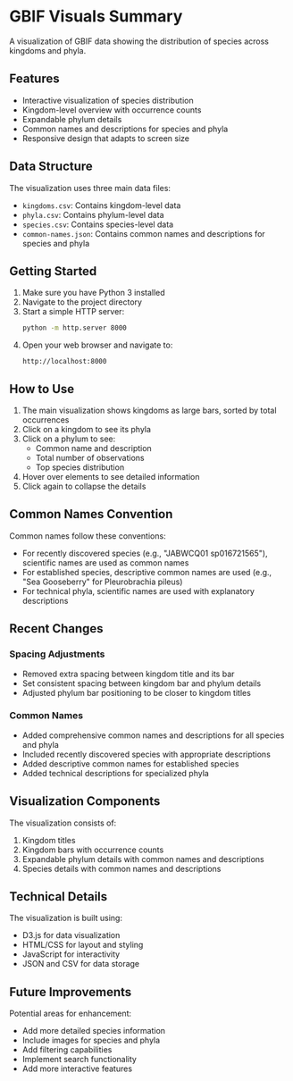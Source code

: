 # GBIF Visuals Summary

A visualization of GBIF data showing the distribution of species across kingdoms and phyla.

## Features

- Interactive visualization of species distribution
- Kingdom-level overview with occurrence counts
- Expandable phylum details
- Common names and descriptions for species and phyla
- Responsive design that adapts to screen size

## Data Structure

The visualization uses three main data files:
- `kingdoms.csv`: Contains kingdom-level data
- `phyla.csv`: Contains phylum-level data
- `species.csv`: Contains species-level data
- `common-names.json`: Contains common names and descriptions for species and phyla

## Getting Started

1. Make sure you have Python 3 installed
2. Navigate to the project directory
3. Start a simple HTTP server:
   ```bash
   python -m http.server 8000
   ```
4. Open your web browser and navigate to:
   ```
   http://localhost:8000
   ```

## How to Use

1. The main visualization shows kingdoms as large bars, sorted by total occurrences
2. Click on a kingdom to see its phyla
3. Click on a phylum to see:
   - Common name and description
   - Total number of observations
   - Top species distribution
4. Hover over elements to see detailed information
5. Click again to collapse the details

## Common Names Convention

Common names follow these conventions:
- For recently discovered species (e.g., "JABWCQ01 sp016721565"), scientific names are used as common names
- For established species, descriptive common names are used (e.g., "Sea Gooseberry" for Pleurobrachia pileus)
- For technical phyla, scientific names are used with explanatory descriptions

## Recent Changes

### Spacing Adjustments
- Removed extra spacing between kingdom title and its bar
- Set consistent spacing between kingdom bar and phylum details
- Adjusted phylum bar positioning to be closer to kingdom titles

### Common Names
- Added comprehensive common names and descriptions for all species and phyla
- Included recently discovered species with appropriate descriptions
- Added descriptive common names for established species
- Added technical descriptions for specialized phyla

## Visualization Components

The visualization consists of:
1. Kingdom titles
2. Kingdom bars with occurrence counts
3. Expandable phylum details with common names and descriptions
4. Species details with common names and descriptions

## Technical Details

The visualization is built using:
- D3.js for data visualization
- HTML/CSS for layout and styling
- JavaScript for interactivity
- JSON and CSV for data storage

## Future Improvements

Potential areas for enhancement:
- Add more detailed species information
- Include images for species and phyla
- Add filtering capabilities
- Implement search functionality
- Add more interactive features 
